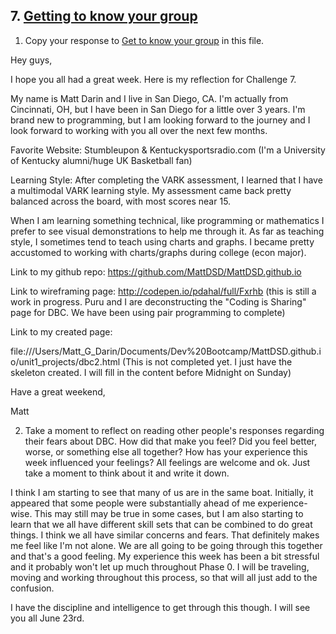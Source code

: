 ## 7. [Getting to know your group](7_get_to_know_your_group/readme.md)

1. Copy your response to <a href="https://github.com/Devbootcamp/phase_0_unit_1/tree/master/week_1/6_Get_to_know_your_group" target="_blank"> Get to know your group</a> in this file.

Hey guys,

I hope you all had a great week.  Here is my reflection for Challenge 7. 

My name is Matt Darin and I live in San Diego, CA.  I'm actually from Cincinnati, OH, but I have been in San Diego for a little over 3 years.  I'm brand new to programming, but I am looking forward to the journey and I look forward to working with you all over the next few months. 

Favorite Website: Stumbleupon & Kentuckysportsradio.com (I'm a University of Kentucky alumni/huge UK Basketball fan)

Learning Style: After completing the VARK assessment, I learned that I have a multimodal VARK learning style.  My assessment came back pretty balanced across the board, with most scores near 15.  

When I am learning something technical, like programming or mathematics I prefer to see visual demonstrations to help me through it.  As far as teaching style, I sometimes tend to teach using charts and graphs.  I became pretty accustomed to working with charts/graphs during college (econ major). 


Link to my github repo: 
https://github.com/MattDSD/MattDSD.github.io

Link to wireframing page: 
http://codepen.io/pdahal/full/Fxrhb (this is still a work in progress.  Puru and I are deconstructing the "Coding is Sharing" page for DBC.  We have been using pair programming to complete)

Link to my created page: 

file:///Users/Matt_G_Darin/Documents/Dev%20Bootcamp/MattDSD.github.io/unit1_projects/dbc2.html  (This is not completed yet.  I just have the skeleton created.  I will fill in the content before Midnight on Sunday)


Have a great weekend, 

Matt 

2. Take a moment to reflect on reading other people's responses regarding their fears about DBC. How did that make you feel? Did you feel better, worse, or something else all together? How has your experience this week influenced your feelings? All feelings are welcome and ok. Just take a moment to think about it and write it down. 

<!-- Insert your response here -->

I think I am starting to see that many of us are in the same boat.  Initially, it appeared that some people were substantially ahead of me experience-wise.  This may still may be true in some cases, but I am also starting to learn that we all have different skill sets that can be combined to do great things.  I think we all have similar concerns and fears.  That definitely makes me feel like I'm not alone.  We are all going to be going through this together and that's a good feeling.  My experience this week has been a bit stressful and it probably won't let up much throughout Phase 0.  I will be traveling, moving and working throughout this process, so that will all just add to the confusion.  

I have the discipline and intelligence to get through this though.  I will see you all June 23rd. 



